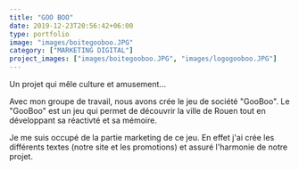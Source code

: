 ```yaml
---
title: "GOO BOO"
date: 2019-12-23T20:56:42+06:00
type: portfolio
image: "images/boitegooboo.JPG"
category: ["MARKETING DIGITAL"]
project_images: ["images/boitegooboo.JPG", "images/logogooboo.JPG"]
---
```


Un projet qui mêle culture et amusement...

Avec mon groupe de travail, nous avons crée le jeu de société "GooBoo". Le "GooBoo" est un jeu qui permet de découvrir la ville de Rouen tout en développant sa réactivté et sa mémoire. 

Je me suis occupé de la partie marketing de ce jeu. En effet j'ai crée les différents textes (notre site et les promotions) et assuré l'harmonie de notre projet. 

